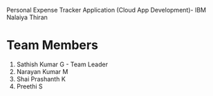 Personal Expense Tracker Application (Cloud App Development)- IBM Nalaiya Thiran

# Team Members
<ol>
<li>Sathish Kumar G - Team Leader</li> 
<li>Narayan Kumar M</li>
<li>Shai Prashanth K</li>
<li>Preethi S</li>
</ol>
